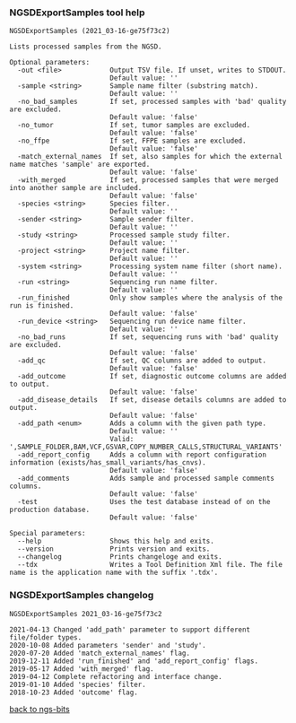 ### NGSDExportSamples tool help
	NGSDExportSamples (2021_03-16-ge75f73c2)
	
	Lists processed samples from the NGSD.
	
	Optional parameters:
	  -out <file>            Output TSV file. If unset, writes to STDOUT.
	                         Default value: ''
	  -sample <string>       Sample name filter (substring match).
	                         Default value: ''
	  -no_bad_samples        If set, processed samples with 'bad' quality are excluded.
	                         Default value: 'false'
	  -no_tumor              If set, tumor samples are excluded.
	                         Default value: 'false'
	  -no_ffpe               If set, FFPE samples are excluded.
	                         Default value: 'false'
	  -match_external_names  If set, also samples for which the external name matches 'sample' are exported.
	                         Default value: 'false'
	  -with_merged           If set, processed samples that were merged into another sample are included.
	                         Default value: 'false'
	  -species <string>      Species filter.
	                         Default value: ''
	  -sender <string>       Sample sender filter.
	                         Default value: ''
	  -study <string>        Processed sample study filter.
	                         Default value: ''
	  -project <string>      Project name filter.
	                         Default value: ''
	  -system <string>       Processing system name filter (short name).
	                         Default value: ''
	  -run <string>          Sequencing run name filter.
	                         Default value: ''
	  -run_finished          Only show samples where the analysis of the run is finished.
	                         Default value: 'false'
	  -run_device <string>   Sequencing run device name filter.
	                         Default value: ''
	  -no_bad_runs           If set, sequencing runs with 'bad' quality are excluded.
	                         Default value: 'false'
	  -add_qc                If set, QC columns are added to output.
	                         Default value: 'false'
	  -add_outcome           If set, diagnostic outcome columns are added to output.
	                         Default value: 'false'
	  -add_disease_details   If set, disease details columns are added to output.
	                         Default value: 'false'
	  -add_path <enum>       Adds a column with the given path type.
	                         Default value: ''
	                         Valid: ',SAMPLE_FOLDER,BAM,VCF,GSVAR,COPY_NUMBER_CALLS,STRUCTURAL_VARIANTS'
	  -add_report_config     Adds a column with report configuration information (exists/has_small_variants/has_cnvs).
	                         Default value: 'false'
	  -add_comments          Adds sample and processed sample comments columns.
	                         Default value: 'false'
	  -test                  Uses the test database instead of on the production database.
	                         Default value: 'false'
	
	Special parameters:
	  --help                 Shows this help and exits.
	  --version              Prints version and exits.
	  --changelog            Prints changeloge and exits.
	  --tdx                  Writes a Tool Definition Xml file. The file name is the application name with the suffix '.tdx'.
	
### NGSDExportSamples changelog
	NGSDExportSamples 2021_03-16-ge75f73c2
	
	2021-04-13 Changed 'add_path' parameter to support different file/folder types.
	2020-10-08 Added parameters 'sender' and 'study'.
	2020-07-20 Added 'match_external_names' flag.
	2019-12-11 Added 'run_finished' and 'add_report_config' flags.
	2019-05-17 Added 'with_merged' flag.
	2019-04-12 Complete refactoring and interface change.
	2019-01-10 Added 'species' filter.
	2018-10-23 Added 'outcome' flag.
[back to ngs-bits](https://github.com/imgag/ngs-bits)